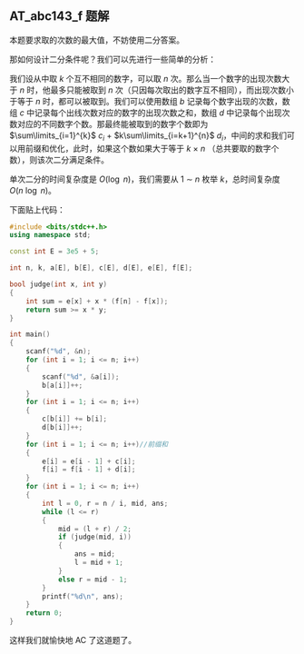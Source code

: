 ## AT_abc143_f 题解

本题要求取的次数的最大值，不妨使用二分答案。

那如何设计二分条件呢？我们可以先进行一些简单的分析：

我们设从中取 $k$ 个互不相同的数字，可以取 $n$ 次。那么当一个数字的出现次数大于 $n$ 时，他最多只能被取到 $n$ 次（只因每次取出的数字互不相同），而出现次数小于等于 $n$ 时，都可以被取到。我们可以使用数组 $b$ 记录每个数字出现的次数，数组 $c$ 中记录每个出线次数对应的数字的出现次数之和，数组 $d$ 中记录每个出现次数对应的不同数字个数。那最终能被取到的数字个数即为 $\sum\limits_{i=1}^{k}$ $\mathit{c}_{i}$ $+$ $k\sum\limits_{i=k+1}^{n}$ $\mathit{d}_{i}$，中间的求和我们可以用前缀和优化，此时，如果这个数如果大于等于 $k$ $\times$ $n$ （总共要取的数字个数），则该次二分满足条件。

单次二分的时间复杂度是 $O$($\log$ $n$)，我们需要从 $1$ $\sim$ $n$ 枚举 $k$，总时间复杂度 $O$($n$ $\log$ $n$)。

下面贴上代码：
```cpp
#include <bits/stdc++.h>
using namespace std;

const int E = 3e5 + 5;

int n, k, a[E], b[E], c[E], d[E], e[E], f[E];

bool judge(int x, int y)
{
	int sum = e[x] + x * (f[n] - f[x]);
	return sum >= x * y;
}

int main()
{
	scanf("%d", &n);
	for (int i = 1; i <= n; i++)
	{
		scanf("%d", &a[i]);
		b[a[i]]++;
	}
	for (int i = 1; i <= n; i++)
	{
		c[b[i]] += b[i];
		d[b[i]]++;
	}
	for (int i = 1; i <= n; i++)//前缀和
	{
		e[i] = e[i - 1] + c[i];
		f[i] = f[i - 1] + d[i]; 
	}
	for (int i = 1; i <= n; i++)
	{
		int l = 0, r = n / i, mid, ans;
		while (l <= r)
		{
			mid = (l + r) / 2;
			if (judge(mid, i))
			{
				ans = mid;
				l = mid + 1;
			}
			else r = mid - 1;
		}
		printf("%d\n", ans);
	}
    return 0;
}

```
这样我们就愉快地 AC 了这道题了。